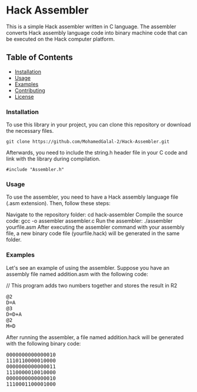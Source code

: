 ﻿# Hack Assembler
This is a simple Hack assembler written in C language. The assembler converts Hack assembly language code into binary machine code that can be executed on the Hack computer platform.

## Table of Contents
- [Installation](#Installation)
- [Usage](#Usage)
- [Examples](#Examples)
- [Contributing](#Contributing)
- [License](#License)

### Installation
To use this library in your project, you can clone this repository or download the necessary files.

    git clone https://github.com/MohamedGalal-2/Hack-Assembler.git
    
Afterwards, you need to include the string.h header file in your C code and link with the library during compilation.

    #include "Assembler.h"
  
### Usage
To use the assembler, you need to have a Hack assembly language file (.asm extension). Then, follow these steps:

Navigate to the repository folder: cd hack-assembler
Compile the source code: gcc -o assembler assembler.c
Run the assembler: ./assembler yourfile.asm
After executing the assembler command with your assembly file, a new binary code file (yourfile.hack) will be generated in the same folder.

### Examples
Let's see an example of using the assembler. Suppose you have an assembly file named addition.asm with the following code:

// This program adds two numbers together and stores the result in R2
<pre>
@2
D=A
@3
D=D+A
@2
M=D
</pre>
After running the assembler, a file named addition.hack will be generated with the following binary code:
<pre>
0000000000000010
1110110000010000
0000000000000011
1110000010010000
0000000000000010
1110001100001000
</pre>
